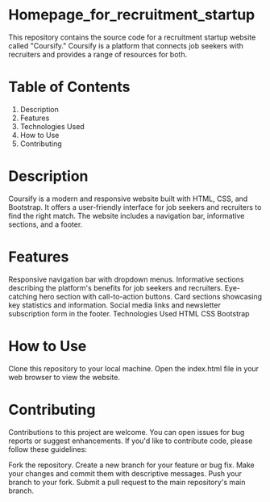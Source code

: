 # Homepage_for_recruitment_startup

This repository contains the source code for a recruitment startup website called "Coursify." Coursify is a platform that connects job seekers with recruiters and provides a range of resources for both.

# Table of Contents
1. Description
2. Features
3. Technologies Used
4. How to Use
5. Contributing

# Description
Coursify is a modern and responsive website built with HTML, CSS, and Bootstrap. It offers a user-friendly interface for job seekers and recruiters to find the right match. The website includes a navigation bar, informative sections, and a footer.

# Features
Responsive navigation bar with dropdown menus.
Informative sections describing the platform's benefits for job seekers and recruiters.
Eye-catching hero section with call-to-action buttons.
Card sections showcasing key statistics and information.
Social media links and newsletter subscription form in the footer.
Technologies Used
HTML
CSS
Bootstrap
# How to Use
Clone this repository to your local machine.
Open the index.html file in your web browser to view the website.


# Contributing
Contributions to this project are welcome. You can open issues for bug reports or suggest enhancements. If you'd like to contribute code, please follow these guidelines:

Fork the repository.
Create a new branch for your feature or bug fix.
Make your changes and commit them with descriptive messages.
Push your branch to your fork.
Submit a pull request to the main repository's main branch.
